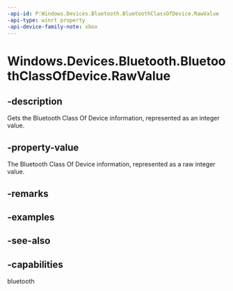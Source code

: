 ```yaml
---
-api-id: P:Windows.Devices.Bluetooth.BluetoothClassOfDevice.RawValue
-api-type: winrt property
-api-device-family-note: xbox
---
```


<!-- Property syntax
public uint RawValue { get; }
-->

# Windows.Devices.Bluetooth.BluetoothClassOfDevice.RawValue

## -description
Gets the Bluetooth Class Of Device information, represented as an integer value.

## -property-value
The Bluetooth Class Of Device information, represented as a raw integer value.

## -remarks

## -examples

## -see-also


## -capabilities
bluetooth